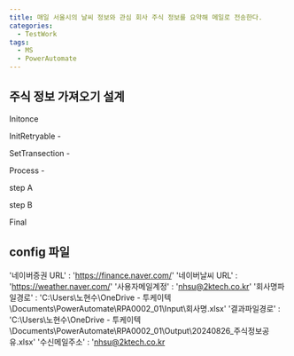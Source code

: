 ```yaml
---
title: 매일 서울시의 날씨 정보와 관심 회사 주식 정보를 요약해 메일로 전송한다.
categories:
  - TestWork
tags:
  - MS
  - PowerAutomate
---
```

## 주식 정보 가져오기 설계


Initonce 

InitRetryable -

SetTransection - 

Process - 

step A

step B

Final



## config 파일
'네이버증권 URL' : 'https://finance.naver.com/'
'네이버날씨 URL' : 'https://weather.naver.com/'
'사용자메일계정' : 'nhsu@2ktech.co.kr'
'회사명파일경로' : 'C:\Users\노현수\OneDrive - 투케이텍\Documents\PowerAutomate\RPA0002_01\Input\회사명.xlsx'
'결과파일경로' : 'C:\Users\노현수\OneDrive - 투케이텍\Documents\PowerAutomate\RPA0002_01\Output\20240826_주식정보공유.xlsx'
'수신메일주소' : 'nhsu@2ktech.co.kr